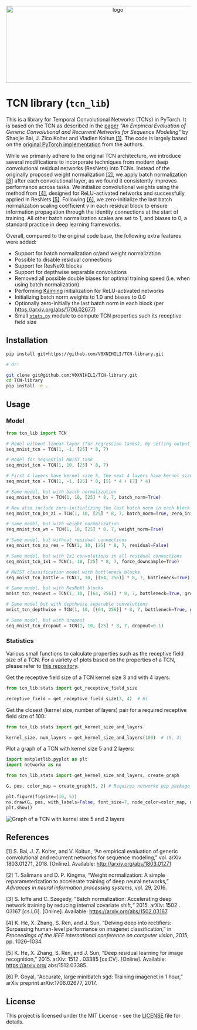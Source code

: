 <p align="center">
  <img width="594" height="209" src="docs/img/logo.png" alt="logo">
</p>

# TCN library (`tcn_lib`)

This is a library for Temporal Convolutional Networks (TCNs) in PyTorch. It is based on the TCN as described in the [paper](https://arxiv.org/abs/1803.01271) _"An Empirical Evaluation of Generic Convolutional and Recurrent Networks for Sequence Modeling"_ by Shaojie Bai, J. Zico Kolter and Vladlen Koltun [[1]](#1). The code is largely based on the [original PyTorch implementation](https://github.com/locuslab/TCN) from the authors.

While we primarily adhere to the original TCN architecture, we introduce several modifications to incorporate techniques from modern deep convolutional residual networks (ResNets) into TCNs. Instead of the originally proposed weight normalization [[2]](#2), we apply batch normalization [[3]](#3) after each convolutional layer, as we found it consistently improves performance across tasks. We initialize convolutional weights using the method from [[4]](#4), designed for ReLU-activated networks and successfully applied in ResNets [[5]](#5). Following [[6]](#6), we zero-initialize the last batch normalization scaling coefficient $\gamma$ in each residual block to ensure information propagation through the identity connections at the start of training. All other batch normalization scales are set to 1, and biases to 0, a standard practice in deep learning frameworks.

Overall, compared to the original code base, the following extra features were added:

- Support for batch normalization or/and weight normalization
- Possible to disable residual connections
- Support for ResNeXt blocks
- Support for depthwise separable convolutions
- Removed all possible double biases for optimal training speed (i.e. when using batch normalization)
- Performing [Kaiming](https://pytorch.org/docs/stable/nn.init.html#torch.nn.init.kaiming_uniform_) initialization for ReLU-activated networks
- Initializing batch norm weights to 1.0 and biases to 0.0
- Optionally zero-initially the last batch norm in each block (per https://arxiv.org/abs/1706.02677)
- Small [`stats.py`](src/tcn_lib/stats.py) module to compute TCN properties such its receptive field size

## Installation

```bash
pip install git+https://github.com/V0XNIHILI/TCN-library.git

# Or:

git clone git@github.com:V0XNIHILI/TCN-library.git
cd TCN-library
pip install -e .
```

## Usage

### Model

```python
from tcn_lib import TCN

# Model without linear layer (for regression tasks), by setting output_size to -1
seq_mnist_tcn = TCN(1, -1, [25] * 8, 7)

# Model for sequential MNIST task
seq_mnist_tcn = TCN(1, 10, [25] * 8, 7)

# First 4 layers have kernel size 5, the next 4 layers have kernel size 7
seq_mnist_tcn = TCN(1, -1, [25] * 8, [5] * 4 + [7] * 4)

# Same model, but with batch normalization
seq_mnist_tcn_bn = TCN(1, 10, [25] * 8, 7, batch_norm=True)

# Now also include zero-initializing the last batch norm in each block
seq_mnist_tcn_bn_zi = TCN(1, 10, [25] * 8, 7, batch_norm=True, zero_init_residual=True)

# Same model, but with weight normalization
seq_mnist_tcn_wn = TCN(1, 10, [25] * 8, 7, weight_norm=True)

# Same model, but without residual connections
seq_mnist_tcn_no_res = TCN(1, 10, [25] * 8, 7, residual=False)

# Same model, but with 1x1 convolutions in all residual connections
seq_mnist_tcn_1x1 = TCN(1, 10, [25] * 8, 7, force_downsample=True)

# MNIST classification model with bottleneck blocks
seq_mnist_tcn_bottle = TCN(1, 10, [(64, 256)] * 8, 7, bottleneck=True)

# Same model, but with ResNeXt blocks
mnist_tcn_resnext = TCN(1, 10, [(64, 256)] * 8, 7, bottleneck=True, groups=32)

# Same model but with depthwise separable convolutions
mnist_tcn_depthwise = TCN(1, 10, [(64, 256)] * 8, 7, bottleneck=True, groups=-1)

# Same model, but with dropout
seq_mnist_tcn_dropout = TCN(1, 10, [25] * 8, 7, dropout=0.1)
```

### Statistics

Various small functions to calculate properties such as the receptive field size of a TCN. For a variety of plots based on the properties of a TCN, please refer to [this repository](https://github.com/V0XNIHILI/msc-thesis-plots).

Get the receptive field size of a TCN kernel size 3 and with 4 layers:

```python
from tcn_lib.stats import get_receptive_field_size

receptive_field = get_receptive_field_size(3, 4)  # 61
```

Get the closest (kernel size, number of layers) pair for a required receptive field size of 100:

```python
from tcn_lib.stats import get_kernel_size_and_layers

kernel_size, num_layers = get_kernel_size_and_layers(100)  # (9, 3)
```

Plot a graph of a TCN with kernel size 5 and 2 layers:

```python
import matplotlib.pyplot as plt
import networkx as nx

from tcn_lib.stats import get_kernel_size_and_layers, create_graph

G, pos, color_map = create_graph(5, 2) # Requires networkx pip package installed

plt.figure(figsize=(10, 5))
nx.draw(G, pos, with_labels=False, font_size=7, node_color=color_map, node_size=90) 
plt.show()
```

![Graph of a TCN with kernel size 5 and 2 layers](docs/img/tcn_k5_l2.png)

## References
<a id="1">[1]</a> 
S. Bai, J. Z. Kolter, and V. Koltun, “An empirical evaluation of generic convolutional and recurrent networks for sequence modeling,”
vol. arXiv 1803.01271, 2018. [Online]. Available: http://arxiv.org/abs/1803.01271

<a id="2">[2]</a> 
T. Salimans and D. P. Kingma, “Weight normalization: A simple reparameterization to accelerate training of deep neural networks,” _Advances in neural information processing systems_, vol. 29, 2016.

<a id="3">[3]</a> 
S. Ioffe and C. Szegedy, “Batch normalization: Accelerating deep network training by reducing internal covariate shift,“ 2015. arXiv: 1502 . 03167 [cs.LG]. [Online]. Available: https://arxiv.org/abs/1502.03167.

<a id="4">[4]</a> 
K. He, X. Zhang, S. Ren, and J. Sun, “Delving deep into rectifiers: Surpassing human-level performance on imagenet classification,” in _Proceedings of the IEEE international conference on computer vision_, 2015, pp. 1026–1034.

<a id="5">[5]</a> 
K. He, X. Zhang, S. Ren, and J. Sun, “Deep residual learning for image recognition,” 2015. arXiv: 1512 . 03385 [cs.CV]. [Online]. Available: https://arxiv.org/ abs/1512.03385.

<a id="6">[6]</a> 
P. Goyal, “Accurate, large minibatch sgd: Training imagenet in 1 hour,” arXiv preprint arXiv:1706.02677, 2017.

## License

This project is licensed under the MIT License - see the [LICENSE](LICENSE) file for details.
